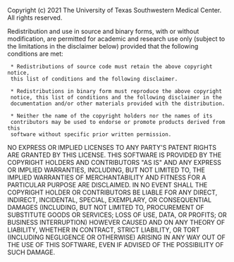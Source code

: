 Copyright (c) 2021 The University of Texas Southwestern Medical Center.
All rights reserved.
 
Redistribution and use in source and binary forms, with or without
modification, are permitted for academic and research use only (subject to the limitations in the disclaimer below) provided that the following conditions are met:
 
     * Redistributions of source code must retain the above copyright notice,
     this list of conditions and the following disclaimer.
 
     * Redistributions in binary form must reproduce the above copyright
     notice, this list of conditions and the following disclaimer in the
     documentation and/or other materials provided with the distribution.
 
     * Neither the name of the copyright holders nor the names of its
     contributors may be used to endorse or promote products derived from this
     software without specific prior written permission.
 
NO EXPRESS OR IMPLIED LICENSES TO ANY PARTY'S PATENT RIGHTS ARE GRANTED BY
THIS LICENSE. THIS SOFTWARE IS PROVIDED BY THE COPYRIGHT HOLDERS AND
CONTRIBUTORS "AS IS" AND ANY EXPRESS OR IMPLIED WARRANTIES, INCLUDING, BUT NOT
LIMITED TO, THE IMPLIED WARRANTIES OF MERCHANTABILITY AND FITNESS FOR A
PARTICULAR PURPOSE ARE DISCLAIMED. IN NO EVENT SHALL THE COPYRIGHT HOLDER OR
CONTRIBUTORS BE LIABLE FOR ANY DIRECT, INDIRECT, INCIDENTAL, SPECIAL,
EXEMPLARY, OR CONSEQUENTIAL DAMAGES (INCLUDING, BUT NOT LIMITED TO,
PROCUREMENT OF SUBSTITUTE GOODS OR SERVICES; LOSS OF USE, DATA, OR PROFITS; OR
BUSINESS INTERRUPTION) HOWEVER CAUSED AND ON ANY THEORY OF LIABILITY, WHETHER
IN CONTRACT, STRICT LIABILITY, OR TORT (INCLUDING NEGLIGENCE OR OTHERWISE)
ARISING IN ANY WAY OUT OF THE USE OF THIS SOFTWARE, EVEN IF ADVISED OF THE
POSSIBILITY OF SUCH DAMAGE.
